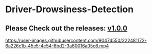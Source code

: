 # Driver-Drowsiness-Detection
## Please Check out the releases: <a href = "https://github.com/Rishab260/Driver-Drowsiness-Detection/releases/tag/v1.0.0">v1.0.0</a>
https://user-images.githubusercontent.com/90474550/222481172-6a226c1b-45e5-4c54-8bd2-3a60016a05c6.mp4
